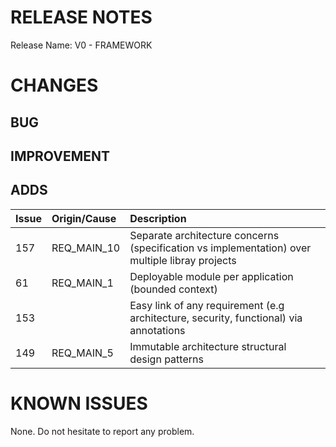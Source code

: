 # RELEASE NOTES

Release Name: V0 - FRAMEWORK

# CHANGES
## BUG

## IMPROVEMENT

## ADDS
|Issue|Origin/Cause|Description|
|:--|:--|:--|
|157|REQ_MAIN_10|Separate architecture concerns (specification vs implementation) over multiple libray projects|
|61|REQ_MAIN_1|Deployable module per application (bounded context)|
|153||Easy link of any requirement (e.g architecture, security, functional) via annotations|
|149|REQ_MAIN_5|Immutable architecture structural design patterns|

# KNOWN ISSUES
None. Do not hesitate to report any problem.
